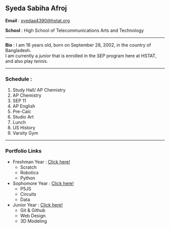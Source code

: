 ## Syeda Sabiha Afroj

**Email** : syedaa4390@hstat.org

**School** : High School of Telecommunications Arts and Technology

---

**Bio** : I am 16 years old, born on September 28, 2002, in the country of Bangladesh.   
I am currently a _junior_ that is enrolled in the _SEP_ program here at HSTAT, and also play _tennis_.

---

### **Schedule** : 
1. Study Hall/ AP Chemistry
2. AP Chemistry
3. SEP 11
4. AP English
5. Pre-Calc
6. Studio Art
7. Lunch
8. US History 
9. Varsity Gym

---

### **Portfolio Links**
* Freshman Year : [Click here!](https://sites.google.com/a/hstat.org/syedaa4390sep09/)
  * Scratch
  * Robotics
  * Python
* Sophomore Year : [Click here!](https://sites.google.com/a/hstat.org/syedaa4390--sep10/)
  * P5JS 
  * Circuits
  * Data
* Junior Year : [Click here!](https://sites.google.com/a/hstat.org/syedaa4390sep11/)
  * Git & Github
  * Web Design
  * 3D Modeling